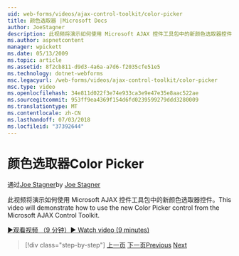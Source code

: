 ```yaml
---
uid: web-forms/videos/ajax-control-toolkit/color-picker
title: 颜色选取器 |Microsoft Docs
author: JoeStagner
description: 此视频将演示如何使用 Microsoft AJAX 控件工具包中的新颜色选取器控件。
ms.author: aspnetcontent
manager: wpickett
ms.date: 05/13/2009
ms.topic: article
ms.assetid: 8f2cb811-d9d3-4a6a-a7d6-f2035cfe51e5
ms.technology: dotnet-webforms
msc.legacyurl: /web-forms/videos/ajax-control-toolkit/color-picker
msc.type: video
ms.openlocfilehash: 34e811d022f3e74e933ca3e9e47e35e8aac522ae
ms.sourcegitcommit: 953ff9ea4369f154d6fd0239599279ddd3280009
ms.translationtype: MT
ms.contentlocale: zh-CN
ms.lasthandoff: 07/03/2018
ms.locfileid: "37392644"
---
```

<a name="color-picker"></a><span data-ttu-id="ea129-103">颜色选取器</span><span class="sxs-lookup"><span data-stu-id="ea129-103">Color Picker</span></span>
====================
<span data-ttu-id="ea129-104">通过[Joe Stagner](https://github.com/JoeStagner)</span><span class="sxs-lookup"><span data-stu-id="ea129-104">by [Joe Stagner](https://github.com/JoeStagner)</span></span>

<span data-ttu-id="ea129-105">此视频将演示如何使用 Microsoft AJAX 控件工具包中的新颜色选取器控件。</span><span class="sxs-lookup"><span data-stu-id="ea129-105">This video will demonstrate how to use the new Color Picker control from the Microsoft AJAX Control Toolkit.</span></span>

[<span data-ttu-id="ea129-106">&#9654;观看视频 （9 分钟）</span><span class="sxs-lookup"><span data-stu-id="ea129-106">&#9654; Watch video (9 minutes)</span></span>](https://channel9.msdn.com/Blogs/ASP-NET-Site-Videos/color-picker)

> [!div class="step-by-step"]
> <span data-ttu-id="ea129-107">[上一页](control-extenders.md)
> [下一页](combo-box.md)</span><span class="sxs-lookup"><span data-stu-id="ea129-107">[Previous](control-extenders.md)
[Next](combo-box.md)</span></span>
